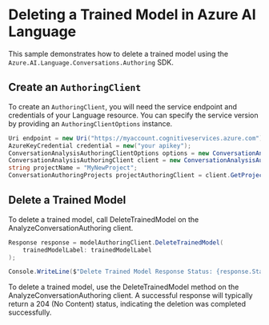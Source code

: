 # Deleting a Trained Model in Azure AI Language

This sample demonstrates how to delete a trained model using the `Azure.AI.Language.Conversations.Authoring` SDK.

## Create an `AuthoringClient`

To create an `AuthoringClient`, you will need the service endpoint and credentials of your Language resource. You can specify the service version by providing an `AuthoringClientOptions` instance.

```C# Snippet:CreateAuthoringClientForSpecificApiVersion
Uri endpoint = new Uri("https://myaccount.cognitiveservices.azure.com");
AzureKeyCredential credential = new("your apikey");
ConversationAnalysisAuthoringClientOptions options = new ConversationAnalysisAuthoringClientOptions(ConversationAnalysisAuthoringClientOptions.ServiceVersion.V2024_11_15_Preview);
ConversationAnalysisAuthoringClient client = new ConversationAnalysisAuthoringClient(endpoint, credential, options);
string projectName = "MyNewProject";
ConversationAuthoringProjects projectAuthoringClient = client.GetProjects(projectName);
```

## Delete a Trained Model

To delete a trained model, call DeleteTrainedModel on the AnalyzeConversationAuthoring client.

```C# Snippet:Sample11_ConversationsAuthoring_DeleteTrainedModel
Response response = modelAuthoringClient.DeleteTrainedModel(
    trainedModelLabel: trainedModelLabel
);

Console.WriteLine($"Delete Trained Model Response Status: {response.Status}");
```

To delete a trained model, use the DeleteTrainedModel method on the AnalyzeConversationAuthoring client. A successful response will typically return a 204 (No Content) status, indicating the deletion was completed successfully.

